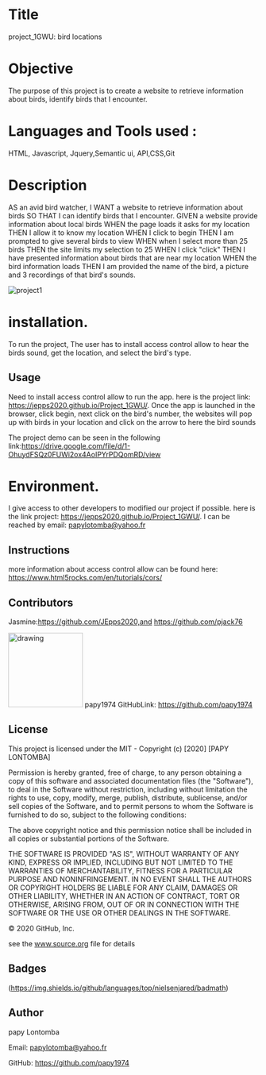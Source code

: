 # Title
project_1GWU:
bird locations

# Objective

The purpose of this project is to create a website to retrieve information about birds, identify birds that I encounter.

# Languages and Tools used :
HTML, Javascript, Jquery,Semantic ui, API,CSS,Git

# Description

AS an avid bird watcher, I WANT a website to retrieve information about birds SO THAT I can identify birds that I encounter. GIVEN a website provide information about local birds WHEN the page loads it asks for my location THEN I allow it to know my location WHEN I click to begin THEN I am prompted to give several birds to view WHEN when I select more than 25 birds THEN the site limits my selection to 25 WHEN I click "click" THEN I have presented information about birds that are near my location WHEN the bird information loads THEN I am provided the name of the bird, a picture and 3 recordings of that bird's sounds.


![project1](https://user-images.githubusercontent.com/58053159/84222959-de5ab100-aaa6-11ea-9ccb-da334d24c8cd.png)

# installation.

To run the project, The user has to install access control allow to hear the birds sound, get the location, and select the bird's type.

## Usage

Need to install access control allow to run the app. here is the project link: https://jepps2020.github.io/Project_1GWU/. Once the app is launched in the browser, click begin, next click on the bird's number, the websites will pop up with birds in your location and click on the arrow to here the bird sounds

The project demo can be seen in the following link:https://drive.google.com/file/d/1-OhuydFSQz0FUWi2ox4AoIPYrPDQomRD/view

# Environment.
I give access to other developers to modified our project if possible. here is the link project: https://jepps2020.github.io/Project_1GWU/. I can be reached by email: papylotomba@yahoo.fr

## Instructions
more information about access control allow can be found here: https://www.html5rocks.com/en/tutorials/cors/

## Contributors

Jasmine:https://github.com/JEpps2020,and https://github.com/pjack76
            
 <img src="https://avatars3.githubusercontent.com/u/58053159?v=4" alt="drawing" width="150" display="inline"/> papy1974  GitHubLink: https://github.com/papy1974

## License 
This project is licensed under the MIT -
Copyright (c) [2020] [PAPY LONTOMBA]

Permission is hereby granted, free of charge, to any person obtaining a copy of this software and associated documentation files (the "Software"), to deal in the Software without restriction, including without limitation the rights to use, copy, modify, merge, publish, distribute, sublicense, and/or sell copies of the Software, and to permit persons to whom the Software is furnished to do so, subject to the following conditions:

The above copyright notice and this permission notice shall be included in all copies or substantial portions of the Software.

THE SOFTWARE IS PROVIDED "AS IS", WITHOUT WARRANTY OF ANY KIND, EXPRESS OR IMPLIED, INCLUDING BUT NOT LIMITED TO THE WARRANTIES OF MERCHANTABILITY, FITNESS FOR A PARTICULAR PURPOSE AND NONINFRINGEMENT. IN NO EVENT SHALL THE AUTHORS OR COPYRIGHT HOLDERS BE LIABLE FOR ANY CLAIM, DAMAGES OR OTHER LIABILITY, WHETHER IN AN ACTION OF CONTRACT, TORT OR OTHERWISE, ARISING FROM, OUT OF OR IN CONNECTION WITH THE SOFTWARE OR THE USE OR OTHER DEALINGS IN THE SOFTWARE.

© 2020 GitHub, Inc.

see the www.source.org file for details


## Badges

(https://img.shields.io/github/languages/top/nielsenjared/badmath)


## Author 

papy Lontomba

Email: papylotomba@yahoo.fr



GitHub: https://github.com/papy1974


